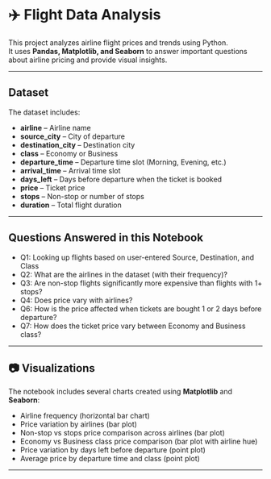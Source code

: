 # ✈️ Flight Data Analysis

This project analyzes airline flight prices and trends using Python.  
It uses **Pandas, Matplotlib, and Seaborn** to answer important questions about airline pricing and provide visual insights.

---

##  Dataset
The dataset includes:
- **airline** – Airline name  
- **source_city** – City of departure  
- **destination_city** – Destination city  
- **class** – Economy or Business  
- **departure_time** – Departure time slot (Morning, Evening, etc.)  
- **arrival_time** – Arrival time slot  
- **days_left** – Days before departure when the ticket is booked  
- **price** – Ticket price  
- **stops** – Non-stop or number of stops  
- **duration** – Total flight duration  

---

##  Questions Answered in this Notebook
- Q1: Looking up flights based on user-entered Source, Destination, and Class  
- Q2: What are the airlines in the dataset (with their frequency)?  
- Q3: Are non-stop flights significantly more expensive than flights with 1+ stops?
- Q4: Does price vary with airlines?  
- Q6: How is the price affected when tickets are bought 1 or 2 days before departure?  
- Q7: How does the ticket price vary between Economy and Business class?  

---

## 📷 Visualizations
The notebook includes several charts created using **Matplotlib** and **Seaborn**:
- Airline frequency (horizontal bar chart)  
- Price variation by airlines (bar plot)  
- Non-stop vs stops price comparison across airlines (bar plot)  
- Economy vs Business class price comparison (bar plot with airline hue)  
- Price variation by days left before departure (point plot)  
- Average price by departure time and class (point plot)
---

